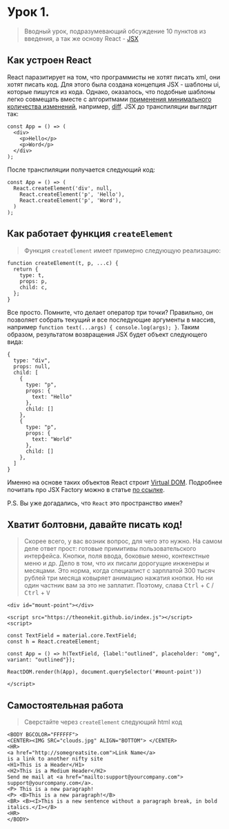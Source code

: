 # Урок 1.

> Вводный урок, подразумевающий обсуждение 10 пунктов из введения, а так же основу React - [JSX](https://reactjs.org/docs/introducing-jsx.html)

## Как устроен React

React паразитирует на том, что программисты не хотят писать xml, они хотят писать код. Для этого была создана концепция JSX - шаблоны ui, которые пишутся из кода. Однако, оказалось, что подобные шаблоны легко совмещать вместе с алгоритмами [применения минимального количества изменений](https://github.com/tripolskypetr/quite/blob/master/docs/diff-render.md#применение-минимального-количества-изменений), например, [diff](https://en.wikipedia.org/wiki/Diff). JSX до транспиляции выглядит так:

```
const App = () => (
  <div>
    <p>Hello</p>
    <p>Word</p>
  </div>
);
```

После транспиляции получается следующий код:

```
const App = () => (
  React.createElement('div', null,
    React.createElement('p', 'Hello'),
    React.createElement('p', 'Word'),
  )
);
```

## Как работает функция `createElement`

> Функция `createElement` имеет примерно следующую реализацию:

```
function createElement(t, p, ...c) {
  return {
    type: t,
    props: p,
    child: c,
  };
}
```

Все просто. Помните, что делает оператор три точки? Правильно, он позволяет собрать текущий и все последующие аргументы в массив, например `function text(...args) { console.log(args); }`. Таким образом, результатом возвращения JSX будет объект следующего вида:

```
{
  type: "div",
  props: null,
  child: [
    {
      type: "p",
      props: {
        text: "Hello"
      },
      child: []
    },
    {
      type: "p",
      props: {
        text: "World"
      },
      child: []
    },
  ]
}
```

Именно на основе таких объектов React строит [Virtual DOM](https://reactjs.org/docs/faq-internals.html#what-is-the-virtual-dom). Подробнее почитать про JSX Factory можно в статье [по ссылке](https://ru.stackoverflow.com/questions/1059967/как-jsx-переводится-в-js-код).

P.S. Вы уже догадались, что `React` это пространство имен?

## Хватит болтовни, давайте писать код!

> Скорее всего, у вас возник вопрос, для чего это нужно. На самом деле ответ прост: готовые примитивы пользовательского интерфейса. Кнопки, поля ввода, боковые меню, контекстные меню и др. Дело в том, что их писали дорогущие инженеры и месяцами. Это норма, когда специалист с зарплатой 300 тысяч рублей три месяца ковыряет анимацию нажатия кнопки. Но ни один частник вам за это не заплатит. Поэтому, слава <kbd>Ctrl</kbd> + <kbd>C</kbd> / <kbd>Ctrl</kbd> + <kbd>V</kbd>

```
<div id="mount-point"></div>

<script src="https://theonekit.github.io/index.js"></script>
<script>

const TextField = material.core.TextField;
const h = React.createElement;

const App = () => h(TextField, {label:"outlined", placeholder: "omg", variant: "outlined"});

ReactDOM.render(h(App), document.querySelector('#mount-point'))

</script>
```

## Самостоятельная работа

> Сверстайте через `createElement` следующий html код

```
<BODY BGCOLOR="FFFFFF">
<CENTER><IMG SRC="clouds.jpg" ALIGN="BOTTOM"> </CENTER>
<HR>
<a href="http://somegreatsite.com">Link Name</a>
is a link to another nifty site
<H1>This is a Header</H1>
<H2>This is a Medium Header</H2>
Send me mail at <a href="mailto:support@yourcompany.com">
support@yourcompany.com</a>.
<P> This is a new paragraph!
<P> <B>This is a new paragraph!</B>
<BR> <B><I>This is a new sentence without a paragraph break, in bold italics.</I></B>
<HR>
</BODY>
```
